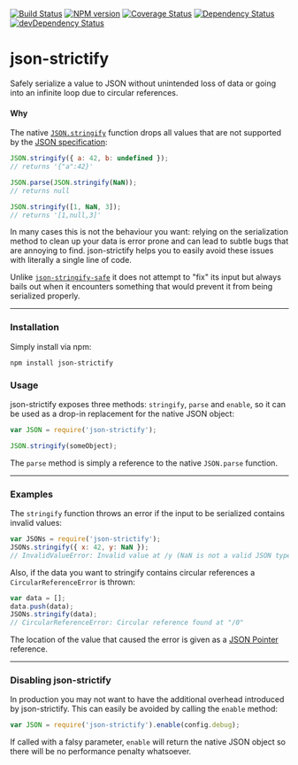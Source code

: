 [![Build Status](http://img.shields.io/travis/pigulla/json-strictify.svg?style=flat-square)](https://travis-ci.org/pigulla/json-strictify)
[![NPM version](http://img.shields.io/npm/v/json-strictify.svg?style=flat-square)](http://badge.fury.io/js/json-strictify)
[![Coverage Status](https://img.shields.io/coveralls/pigulla/json-strictify.svg?style=flat-square)](https://coveralls.io/r/pigulla/json-strictify)
[![Dependency Status](https://david-dm.org/pigulla/json-strictify.svg?style=flat-square)](https://david-dm.org/pigulla/json-strictify)
[![devDependency Status](https://david-dm.org/pigulla/json-strictify/dev-status.svg?style=flat-square)](https://david-dm.org/pigulla/json-strictify#info=devDependencies)

# json-strictify

Safely serialize a value to JSON without unintended loss of data or going into an infinite loop due to circular references.

#### Why

The native [`JSON.stringify`](https://developer.mozilla.org/en-US/docs/Web/JavaScript/Reference/Global_Objects/JSON/stringify) function drops all values that are not supported by the [JSON specification](http://www.ecma-international.org/publications/files/ECMA-ST/ECMA-404.pdf):

```js
JSON.stringify({ a: 42, b: undefined });
// returns '{"a":42}'

JSON.parse(JSON.stringify(NaN));
// returns null

JSON.stringify([1, NaN, 3]);
// returns '[1,null,3]'
```

In many cases this is not the behaviour you want: relying on the serialization method to clean up your data is error prone and can lead to subtle bugs that are annoying to find. json-strictify helps you to easily avoid these issues with literally a single line of code.

Unlike [`json-stringify-safe`](https://www.npmjs.org/package/json-stringify-safe) it does not attempt to "fix" its input but always bails out when it encounters something that would prevent it from being serialized properly.

---

### Installation

Simply install via npm:
```
npm install json-strictify
```

### Usage

json-strictify exposes three methods: `stringify`, `parse` and `enable`, so it can be used as a drop-in replacement for the native JSON object:

```javascript
var JSON = require('json-strictify');

JSON.stringify(someObject);
```

The `parse` method is simply a reference to the native `JSON.parse` function.

---

### Examples

The `stringify` function throws an error if the input to be serialized contains invalid values:
```javascript
var JSONs = require('json-strictify');
JSONs.stringify({ x: 42, y: NaN });
// InvalidValueError: Invalid value at /y (NaN is not a valid JSON type)
```

Also, if the data you want to stringify contains circular references a `CircularReferenceError` is thrown:
```javascript
var data = [];
data.push(data);
JSONs.stringify(data);
// CircularReferenceError: Circular reference found at "/0"
```

The location of the value that caused the error is given as a [JSON Pointer](http://tools.ietf.org/html/rfc6901) reference.

---

### Disabling json-strictify

In production you may not want to have the additional overhead introduced by json-strictify. This can easily be avoided by calling the `enable` method:

```javascript
var JSON = require('json-strictify').enable(config.debug);
```

If called with a falsy parameter, `enable` will return the native JSON object so there will be no performance penalty whatsoever.
